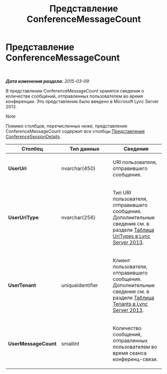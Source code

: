 ﻿---
title: Представление ConferenceMessageCount
TOCTitle: Представление ConferenceMessageCount
ms:assetid: 8ee3ee95-fb78-4d4e-bcdd-6ce5a0a23b44
ms:mtpsurl: https://technet.microsoft.com/ru-ru/library/JJ688129(v=OCS.15)
ms:contentKeyID: 49888091
ms.date: 05/19/2016
mtps_version: v=OCS.15
ms.translationtype: HT
---

# Представление ConferenceMessageCount

 

_**Дата изменения раздела:** 2015-03-09_

В представлении ConferenceMessageCount хранятся сведения о количестве сообщений, отправленных пользователем во время конференции. Это представление было введено в Microsoft Lync Server 2013.

> [!note]  
> Помимо столбцов, перечисленных ниже, представление ConferenceMessageCount содержит все столбцы <a href="lync-server-2013-conferencesessiondetails-view.md">Представление ConferenceSessionDetails</a>.


<table>
<colgroup>
<col style="width: 33%" />
<col style="width: 33%" />
<col style="width: 33%" />
</colgroup>
<thead>
<tr class="header">
<th>Столбец</th>
<th>Тип данных</th>
<th>Сведения</th>
</tr>
</thead>
<tbody>
<tr class="odd">
<td><p><strong>UserUri</strong></p></td>
<td><p>nvarchar(450)</p></td>
<td><p>URI пользователя, отправившего сообщение.</p></td>
</tr>
<tr class="even">
<td><p><strong>UserUriType</strong></p></td>
<td><p>nvarchar(256)</p></td>
<td><p>Тип URI пользователя, отправившего сообщения. Дополнительные сведения см. в разделе <a href="lync-server-2013-uritypes-table.md">Таблица UriTypes в Lync Server 2013</a>.</p></td>
</tr>
<tr class="odd">
<td><p><strong>UserTenant</strong></p></td>
<td><p>uniqueidentifier</p></td>
<td><p>Клиент пользователя, отправившего сообщения. Дополнительные сведения см. в разделе <a href="lync-server-2013-tenants-table.md">Таблица Tenants в Lync Server 2013</a>.</p></td>
</tr>
<tr class="even">
<td><p><strong>UserMessageCount</strong></p></td>
<td><p>smallint</p></td>
<td><p>Количество сообщений, отправленных пользователем во время сеанса конференц-связи.</p></td>
</tr>
</tbody>
</table>


